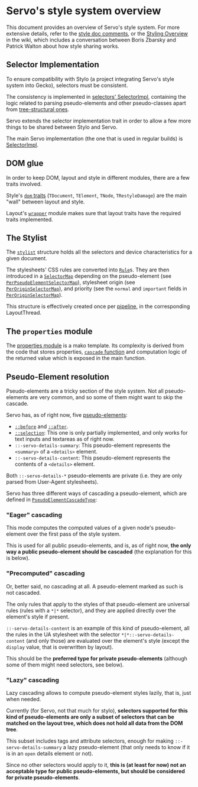 # Servo's style system overview

This document provides an overview of Servo's style system. For more extensive details, 
refer to the [style doc comments][style-doc], or the [Styling
Overview][wiki-styling-overview] in the wiki, which includes a conversation between
Boris Zbarsky and Patrick Walton about how style sharing works.

<a name="selector-impl"></a>
## Selector Implementation

To ensure compatibility with Stylo (a project integrating Servo's style system into Gecko),
selectors must be consistent.

The consistency is implemented in [selectors' SelectorImpl][selector-impl], 
containing the logic related to parsing pseudo-elements and other pseudo-classes 
apart from [tree-structural ones][tree-structural-pseudo-classes].

Servo extends the selector implementation trait in order to allow a few more
things to be shared between Stylo and Servo.

The main Servo implementation (the one that is used in regular builds) is
[SelectorImpl][servo-selector-impl].

<a name="dom-glue"></a>
## DOM glue

In order to keep DOM, layout and style in different modules, there are a few
traits involved.

Style's [`dom` traits][style-dom-traits] (`TDocument`, `TElement`, `TNode`,
`TRestyleDamage`) are the main "wall" between layout and style.

Layout's [`wrapper`][layout-wrapper] module makes sure that
layout traits have the required traits implemented.

<a name="stylist"></a>
## The Stylist

The [`stylist`][stylist] structure holds all the selectors and
device characteristics for a given document.

The stylesheets' CSS rules are converted into [`Rule`][selectors-rule]s.
They are then introduced in a [`SelectorMap`][selectors-selectormap] depending
on the pseudo-element (see [`PerPseudoElementSelectorMap`][per-pseudo-selectormap]),
stylesheet origin (see [`PerOriginSelectorMap`][per-origin-selectormap]), and
priority (see the `normal` and `important` fields in
[`PerOriginSelectorMap`][per-origin-selectormap]).

This structure is effectively created once per [pipeline][docs-pipeline], in the
corresponding LayoutThread.

<a name="properties"></a>
## The `properties` module

The [properties module][properties-module] is a mako template. Its complexity is derived 
from the code that stores properties, [`cascade` function][properties-cascade-fn] and computation logic of the returned value which is exposed in the main function.

<a name="pseudo-elements"></a>
## Pseudo-Element resolution

Pseudo-elements are a tricky section of the style system. Not all
pseudo-elements are very common, and so some of them might want to skip the
cascade.

Servo has, as of right now, five [pseudo-elements][servo-pseudo-elements]:

 * [`::before`][mdn-pseudo-before] and [`::after`][mdn-pseudo-after].
 * [`::selection`][mdn-pseudo-selection]: This one is only partially
     implemented, and only works for text inputs and textareas as of right now.
 * `::-servo-details-summary`: This pseudo-element represents the `<summary>` of
     a `<details>` element.
 * `::-servo-details-content`: This pseudo-element represents the contents of
     a `<details>` element.

Both `::-servo-details-*` pseudo-elements are private (i.e. they are only parsed
from User-Agent stylesheets).

Servo has three different ways of cascading a pseudo-element, which are defined
in [`PseudoElementCascadeType`][pseudo-cascade-type]:

<a name="pe-cascading-eager"></a>
### "Eager" cascading

This mode computes the computed values of a given node's pseudo-element over the
first pass of the style system.

This is used for all public pseudo-elements, and is, as of right now, **the only
way a public pseudo-element should be cascaded** (the explanation for this is
below).

<a name="pe-cascading-precomputed"></a>
### "Precomputed" cascading

Or, better said, no cascading at all. A pseudo-element marked as such is not
cascaded.

The only rules that apply to the styles of that pseudo-element are universal
rules (rules with a `*|*` selector), and they are applied directly over the
element's style if present.

`::-servo-details-content` is an example of this kind of pseudo-element, all the
rules in the UA stylesheet with the selector `*|*::-servo-details-content` (and
only those) are evaluated over the element's style (except the `display` value,
that is overwritten by layout).

This should be the **preferred type for private pseudo-elements** (although some
of them might need selectors, see below).

<a name="pe-cascading-lazy"></a>
### "Lazy" cascading

Lazy cascading allows to compute pseudo-element styles lazily, that is, just
when needed.

Currently (for Servo, not that much for stylo), **selectors supported for this
kind of pseudo-elements are only a subset of selectors that can be matched on
the layout tree, which does not hold all data from the DOM tree**.

This subset includes tags and attribute selectors, enough for making
`::-servo-details-summary` a lazy pseudo-element (that only needs to know
if it is in an `open` details element or not).

Since no other selectors would apply to it, **this is (at least for now) not an
acceptable type for public pseudo-elements, but should be considered for private
pseudo-elements**.

[style-doc]: https://doc.servo.org/style/index.html
[wiki-styling-overview]: https://github.com/servo/servo/wiki/Styling-overview
[selector-impl]: https://doc.servo.org/selectors/parser/trait.SelectorImpl.html
[selector-impl-ext]: https://doc.servo.org/style/selector_parser/trait.SelectorImplExt.html
[servo-selector-impl]: https://doc.servo.org/style/servo/selector_parser/struct.SelectorImpl.html
[tree-structural-pseudo-classes]: https://www.w3.org/TR/selectors4/#structural-pseudos
[style-dom-traits]: https://doc.servo.org/style/dom/index.html
[layout-wrapper]: https://doc.servo.org/layout/wrapper/index.html
[pseudo-cascade-type]: https://doc.servo.org/style/selector_parser/enum.PseudoElementCascadeType.html
[servo-pseudo-elements]: https://doc.servo.org/style/selector_parser/enum.PseudoElement.html
[mdn-pseudo-before]: https://developer.mozilla.org/en/docs/Web/CSS/::before
[mdn-pseudo-after]: https://developer.mozilla.org/en/docs/Web/CSS/::after
[mdn-pseudo-selection]: https://developer.mozilla.org/en/docs/Web/CSS/::selection
[stylist]: https://doc.servo.org/style/stylist/struct.Stylist.html
[selectors-selectormap]: https://doc.servo.org/style/selector_map/struct.SelectorMap.html
[selectors-rule]: https://doc.servo.org/style/stylist/struct.Rule.html
[per-pseudo-selectormap]: https://doc.servo.org/style/selector_parser/struct.PerPseudoElementMap.html
[per-origin-selectormap]: https://doc.servo.org/style/stylist/struct.PerOriginSelectorMap.html
[docs-pipeline]: https://github.com/servo/servo/blob/main/docs/glossary.md#pipeline
[properties-module]: https://doc.servo.org/style/properties/index.html
[properties-cascade-fn]: https://doc.servo.org/style/properties/fn.cascade.html
